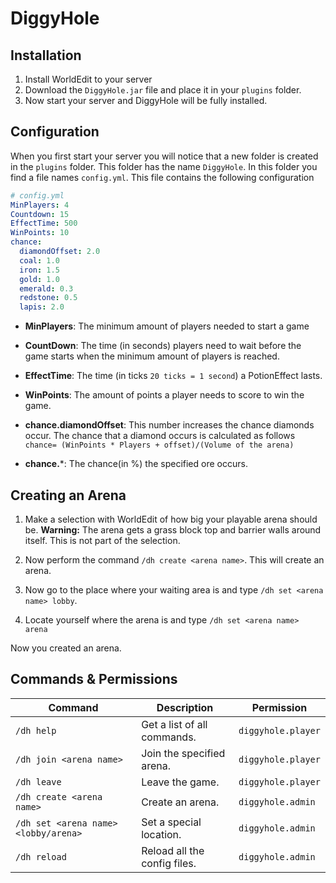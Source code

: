 # DiggyHole
## Installation
1. Install WorldEdit to your server
2. Download the `DiggyHole.jar` file and place it in 
your `plugins` folder.
3. Now start your server and DiggyHole will be fully installed.

## Configuration
When you first start your server you will notice that a new
folder is created in the `plugins` folder.
This folder has the name `DiggyHole`. In this folder you find
a file names `config.yml`. This file contains the following
configuration

```yaml
# config.yml
MinPlayers: 4
Countdown: 15
EffectTime: 500
WinPoints: 10
chance:
  diamondOffset: 2.0
  coal: 1.0
  iron: 1.5
  gold: 1.0
  emerald: 0.3
  redstone: 0.5
  lapis: 2.0
```

* **MinPlayers**: The minimum amount of players
needed to start a game

* **CountDown**: The time (in seconds) players need 
to wait before the game starts when the 
minimum amount of players is reached.

* **EffectTime**: The time (in ticks `20 ticks = 1 second`)
a PotionEffect lasts.

* **WinPoints**: The amount of points a player needs to score
to win the game.

* **chance.diamondOffset**: This number increases the chance
diamonds occur. The chance that a diamond occurs is calculated
as follows 
`chance= (WinPoints * Players + offset)/(Volume of the arena)`

* **chance.***: The chance(in %) the specified ore occurs.

## Creating an Arena
1. Make a selection with WorldEdit of how big your playable
arena should be.
**Warning:** The arena gets a grass block top and barrier walls
around itself. This is not part of the selection.

2. Now perform the command `/dh create <arena name>`.
This will create an arena.

3. Now go to the place where your waiting area is and type 
`/dh set <arena name> lobby`.

4. Locate yourself where the arena is and type 
`/dh set <arena name> arena`

Now you created an arena.

## Commands & Permissions

| Command                             | Description                  | Permission         |
| ----------------------------------- | ---------------------------- | ------------------ |
| `/dh help`                          | Get a list of all commands.  | `diggyhole.player` |
| `/dh join <arena name>`             | Join the specified arena.    | `diggyhole.player` |
| `/dh leave`                         | Leave the game.              | `diggyhole.player` |
| `/dh create <arena name>`           | Create an arena.             | `diggyhole.admin`  |
| `/dh set <arena name> <lobby/arena>`| Set a special location.      | `diggyhole.admin`  |
| `/dh reload`                        | Reload all the config files. | `diggyhole.admin`  |